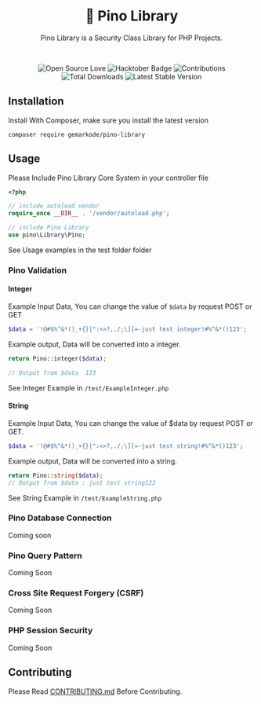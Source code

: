 <div align="center">
<h1 align="center">👋 Pino Library</h3>
<p>Pino Library is a Security Class Library for PHP Projects.</p>
<br />
<p align="center">
<img src="https://firstcontributions.github.io/open-source-badges/badges/open-source-v1/open-source.svg" alt="Open Source Love"/>
<img src="https://img.shields.io/badge/HacktoberFest-2022-blueviolet" alt="Hacktober Badge"/>
<img src="https://img.shields.io/badge/Contributions-welcome-green.svg?style=flat&logo=github" alt="Contributions" />
<img src="https://img.shields.io/packagist/dt/gemarkode/Pino-library" alt="Total Downloads">
<img src="https://img.shields.io/packagist/v/gemarkode/Pino-library" alt="Latest Stable Version">
</p>
</div>

## Installation

Install With Composer, make sure you install the latest version

```
composer require gemarkode/pino-library
```

## Usage

Please Include Pino Library Core System in your controller file

```php
<?php

// include autoload vendor
require_once __DIR__ . '/vendor/autoload.php';

// include Pino Library
use pino\Library\Pino;

```

See Usage examples in the test folder folder

### Pino Validation

#### Integer

Example Input Data, You can change the value of ```$data``` by request POST or GET

```php
$data = '!@#$%^&*()_+{}|":<>?,./;\][=-just test integer!#%^&*()123';
```

Example output, Data will be converted into a integer.                          

```php
return Pino::integer($data);

// Output from $data  123

```

See Integer Example in ```/test/ExampleInteger.php```

#### String

Example Input Data, You can change the value of $data by request POST or GET.   

```php
$data = '!@#$%^&*()_+{}|":<>?,./;\][=-just test string!#%^&*()123';
```

Example output, Data will be converted into a string.                           


```php
return Pino::string($data);
// Output from $data : just test string123
```
See String Example in ```/test/ExampleString.php```

### Pino Database Connection

Coming soon

### Pino Query Pattern

Coming Soon

### Cross Site Request Forgery (CSRF)

Coming Soon

### PHP Session Security

Coming Soon

## Contributing

Please Read [CONTRIBUTING.md](https://github.com/gemarkode/Pino-library/blob/main/CONTRIBUTING.md) Before Contributing.
